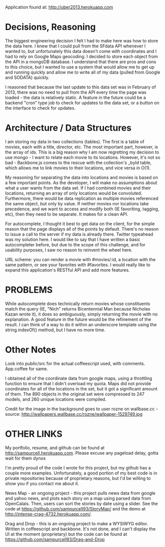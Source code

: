 Application found at: http://uber2013.herokuapp.com

Decisions, Reasoning
====================
The biggest engineering decision I felt I had to make here was how to store the data here. I knew that I could pull from the SFdata API whenever I wanted to, but unfortunately this data doesn't come with coordinates and I had to rely on Google Maps geocoding. I decided to store each object from the API in a mongoDB database. I understand that there are pros and cons to this choice, but I wanted to use a system that would allow me to get up and running quickly and allow me to write all of my data (pulled from Google and SODATA) quickly. 

I reasoned that because the last update to this data set was in February of 2013, there was no need to pull from the API every time the page was loaded - the data is relatively static. A feature in the future could be a backend "cron" type job to check for updates to the data set, or a button on the interface to check for updates.

Architecture / Data Structures
==============================
I am storing my data in two collections (tables). The first is a table of movies, each with a title, director, etc. The most important part, however, is the array of ids. This is a big reason why I am now regretting my decision to use mongo - I want to relate each movie to its locations. However, it's not so bad - Backbone.js comes to the rescue with the collection's _byId table, which allows me to link movies to their locations, and vice versa in O(1). 

My reasoning for separating the data into locations and movies is based on a few important points. As the developer, I will make no assumptions about what a user wants from the data set. If I had combined movies and their locations, returning an array of only locations would be convoluted. Furthermore, there would be data replication as multiple movies referenced the same object, but only by value. If neither movies nor locations take precedence, and we want to access and modify both (IE favoriting, tagging, etc), then they need to be separate. It makes for a clean API.

For autocomplete, I thought it best to get data on the client, for the simple reason that the page displays all of the points by default. There's no reason to issue a call to the server if my data is already there. Twitter typeahead was my solution here. I would like to say that I have written a basic autocompleter before, but due to the scope of this challenge, and for usability purposes, I saw no reason to reinvent the wheel here.

URL scheme: you can render a movie with #movies/:id, a location with the same pattern, or see your favorites with #favorites. I would really like to expand this application's RESTful API and add more features.

PROBLEMS
========
While autocomplete does technically return movies whose constituents match the query (IE, "Nich" returns Bicentennial Man because Nicholas Kazan wrote it), it does so ambiguously, simply returning the movie with no explanation. A good feature in the future would be the refinement of the result. I can think of a way to do it within an underscore template using the string.indexOf() method, but I have no more time.

Other Notes
==========
Look into public/src for the actual coffeescript used, with comments. App.coffee for same.

I obtained all of the coordinate data from google maps, using a throttling function to ensure that I didn't overload my quota. Maps did not provide coordinates for all of the locations in the set, but it got a significant amount of them. The 890 objects in the original set were compressed to 247 models, and 260 unique locations were compiled.

Credit for the image in the background goes to user rozne on wallbase.cc - source: http://wallpapers.wallbase.cc/rozne/wallpaper-1529749.jpg

OTHER LINKS
===========
My portfolio, resume, and github can be found at http://sampurcell.herokuapp.com. Please excuse any pageload delay, gotta wait for them dynos
 
I'm pretty proud of the code I wrote for this project, but my github has a couple more examples. Unfortunately, a good portion of my best code is in private repositories because of proprietary reasons, but I'd be willing to show you if you contact me about it.

News Map - an ongoing project - this project pulls news data from google and yahoo news, and plots each story on a map using parsed data from OpenCalais. Then, users can sort the stories by date using a slider. See the code at https://github.com/sampurcell93/StoryMap/ and the demo at http://intense-crag-4732.herokuapp.com/.

Drag and Drop - this is an ongoing project to make a WYSIWYG editor. Written in coffeescript and backbone. It's not done, and I can't display the UI at the moment (proprietary) but the code can be found at https://github.com/sampurcell93/Drag-and-Drop